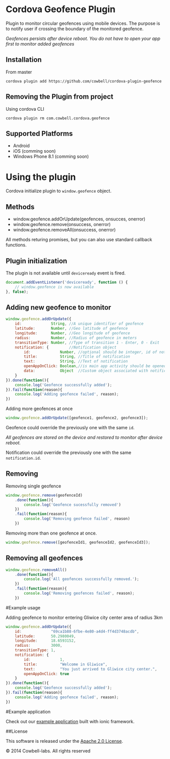 # Cordova Geofence Plugin

Plugin to monitor circular geofences using mobile devices. The purpose is to notify user if crossing the boundary of the monitored geofence.

*Geofences persists after device reboot. You do not have to open your app first to monitor added geofences*

## Installation

From master
```
cordova plugin add https://github.com/cowbell/cordova-plugin-geofence
```

## Removing the Plugin from project

Using cordova CLI

```
cordova plugin rm com.cowbell.cordova.geofence
```

## Supported Platforms

- Android
- iOS (comming soon)
- Windows Phone 8.1 (comming soon)

# Using the plugin

Cordova initialize plugin to `window.geofence` object.

## Methods

- window.geofence.addOrUpdate(geofences, onsucces, onerror)
- window.geofence.remove(onsuccess, onerror)
- window.geofence.removeAll(onsuccess, onerror)

All methods returing promises, but you can also use standard callback functions.

## Plugin initialization

The plugin is not available until `deviceready` event is fired.

```javascript
document.addEventListener('deviceready', function () {
    // window.geofence is now available
}, false);
```

## Adding new geofence to monitor

```javascript
window.geofence.addOrUpdate({
    id:             String, //A unique identifier of geofence
    latitude:       Number, //Geo latitude of geofence
    longitude:      Number, //Geo longitude of geofence
    radius:         Number, //Radius of geofence in meters
    transitionType: Number, //Type of transition 1 - Enter, 0 - Exit
    notification: {         //Notification object
        id:             Number, //optional should be integer, id of notidication
        title:          String, //Title of notification
        text:           String, //Text of notification
        openAppOnClick: Boolean,//is main app activity should be opened after clicking on notification
        data:           Object  //Custom object associated with notification
    }
}).done(function(){
    console.log('Geofence successfully added');
}).fail(function(reason){
    console.log('Adding geofence failed', reason);
})
```
Adding more geofences at once
```javascript
window.geofence.addOrUpdate([geofence1, geofence2, geofence3]);
```

Geofence could override the previously one with the same `id`. 

*All geofences are stored on the device and restored to monitor after device reboot.*

Notification could override the previously one with the same `notification.id`.

## Removing 

Removing single geofence
```javascript
window.geofence.remove(geofenceId)
    .done(function(){
        console.log('Geofence sucessfully removed')
    })
    .fail(function(reason){
        console.log('Removing geofence failed', reason)
    })
```
Removing more than one geofence at once.
```javascript
window.geofence.remove([geofenceId1, geofenceId2, geofenceId3]);
```

## Removing all geofences

```javascript
window.geofence.removeAll()
    .done(function(){ 
        console.log('All geofences successfully removed.');
    })
    .fail(function(reason){
        console.log('Removing geofences failed', reason);
    })
```

#Example usage

Adding geofence to monitor entering Gliwice city center area of radius 3km

```javascript
window.geofence.addOrUpdate({
    id:             "69ca1b88-6fbe-4e80-a4d4-ff4d3748acdb",
    latitude:       50.2980049, 
    longitude:      18.6593152, 
    radius:         3000, 
    transitionType: 1, 
    notification: {    
        id:             1,     
        title:          "Welcome in Gliwice", 
        text:           "You just arrived to Gliwice city center.",
        openAppOnClick: true
    }
}).done(function(){
    console.log('Geofence successfully added');
}).fail(function(reason){
    console.log('Adding geofence failed', reason);
})
```

#Example application

Check out our [example application](https://github.com/cowbell/ionic-geofence) built with ionic framework.

##License

This software is released under the [Apache 2.0 License](http://opensource.org/licenses/Apache-2.0).

© 2014 Cowbell-labs. All rights reserved